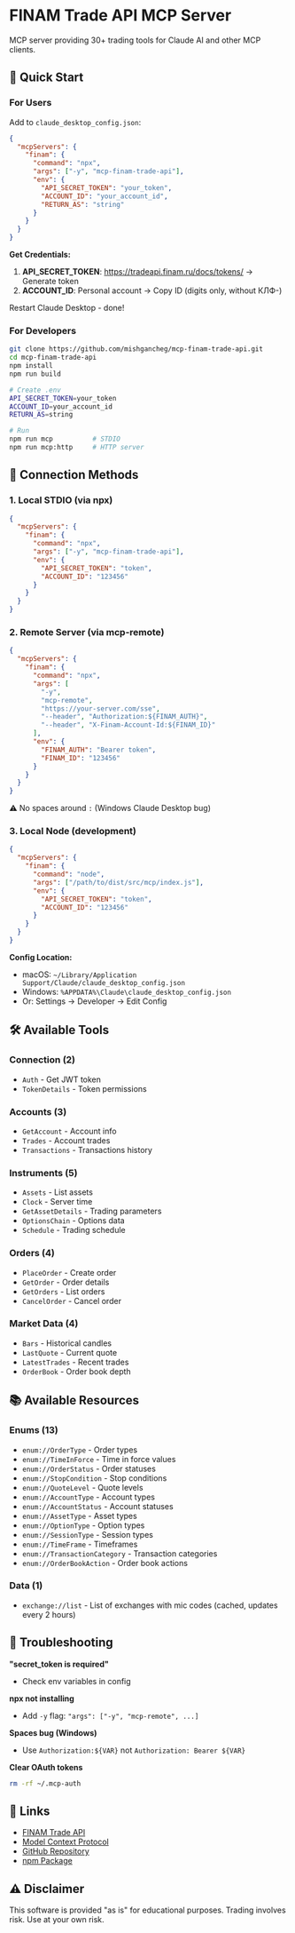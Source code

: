# FINAM Trade API MCP Server

MCP server providing 30+ trading tools for Claude AI and other MCP clients.

## 🚀 Quick Start

### For Users

Add to `claude_desktop_config.json`:

```json
{
  "mcpServers": {
    "finam": {
      "command": "npx",
      "args": ["-y", "mcp-finam-trade-api"],
      "env": {
        "API_SECRET_TOKEN": "your_token",
        "ACCOUNT_ID": "your_account_id",
        "RETURN_AS": "string"
      }
    }
  }
}
```

**Get Credentials:**
1. **API_SECRET_TOKEN**: https://tradeapi.finam.ru/docs/tokens/ → Generate token
2. **ACCOUNT_ID**: Personal account → Copy ID (digits only, without КЛФ-)

Restart Claude Desktop - done!

### For Developers

```bash
git clone https://github.com/mishgancheg/mcp-finam-trade-api.git
cd mcp-finam-trade-api
npm install
npm run build

# Create .env
API_SECRET_TOKEN=your_token
ACCOUNT_ID=your_account_id
RETURN_AS=string

# Run
npm run mcp          # STDIO
npm run mcp:http     # HTTP server
```

## 🔌 Connection Methods

### 1. Local STDIO (via npx)
```json
{
  "mcpServers": {
    "finam": {
      "command": "npx",
      "args": ["-y", "mcp-finam-trade-api"],
      "env": {
        "API_SECRET_TOKEN": "token",
        "ACCOUNT_ID": "123456"
      }
    }
  }
}
```

### 2. Remote Server (via mcp-remote)
```json
{
  "mcpServers": {
    "finam": {
      "command": "npx",
      "args": [
        "-y",
        "mcp-remote",
        "https://your-server.com/sse",
        "--header", "Authorization:${FINAM_AUTH}",
        "--header", "X-Finam-Account-Id:${FINAM_ID}"
      ],
      "env": {
        "FINAM_AUTH": "Bearer token",
        "FINAM_ID": "123456"
      }
    }
  }
}
```

⚠️ No spaces around `:` (Windows Claude Desktop bug)

### 3. Local Node (development)
```json
{
  "mcpServers": {
    "finam": {
      "command": "node",
      "args": ["/path/to/dist/src/mcp/index.js"],
      "env": {
        "API_SECRET_TOKEN": "token",
        "ACCOUNT_ID": "123456"
      }
    }
  }
}
```

**Config Location:**
- macOS: `~/Library/Application Support/Claude/claude_desktop_config.json`
- Windows: `%APPDATA%\Claude\claude_desktop_config.json`
- Or: Settings → Developer → Edit Config

## 🛠️ Available Tools

### Connection (2)
- `Auth` - Get JWT token
- `TokenDetails` - Token permissions

### Accounts (3)
- `GetAccount` - Account info
- `Trades` - Account trades
- `Transactions` - Transactions history

### Instruments (5)
- `Assets` - List assets
- `Clock` - Server time
- `GetAssetDetails` - Trading parameters
- `OptionsChain` - Options data
- `Schedule` - Trading schedule

### Orders (4)
- `PlaceOrder` - Create order
- `GetOrder` - Order details
- `GetOrders` - List orders
- `CancelOrder` - Cancel order

### Market Data (4)
- `Bars` - Historical candles
- `LastQuote` - Current quote
- `LatestTrades` - Recent trades
- `OrderBook` - Order book depth

## 📚 Available Resources

### Enums (13)
- `enum://OrderType` - Order types
- `enum://TimeInForce` - Time in force values
- `enum://OrderStatus` - Order statuses
- `enum://StopCondition` - Stop conditions
- `enum://QuoteLevel` - Quote levels
- `enum://AccountType` - Account types
- `enum://AccountStatus` - Account statuses
- `enum://AssetType` - Asset types
- `enum://OptionType` - Option types
- `enum://SessionType` - Session types
- `enum://TimeFrame` - Timeframes
- `enum://TransactionCategory` - Transaction categories
- `enum://OrderBookAction` - Order book actions

### Data (1)
- `exchange://list` - List of exchanges with mic codes (cached, updates every 2 hours)

## 🐛 Troubleshooting

**"secret_token is required"**
- Check env variables in config

**npx not installing**
- Add `-y` flag: `"args": ["-y", "mcp-remote", ...]`

**Spaces bug (Windows)**
- Use `Authorization:${VAR}` not `Authorization: Bearer ${VAR}`

**Clear OAuth tokens**
```bash
rm -rf ~/.mcp-auth
```

## 🔗 Links

- [FINAM Trade API](https://tradeapi.finam.ru/)
- [Model Context Protocol](https://modelcontextprotocol.io/)
- [GitHub Repository](https://github.com/mishgancheg/mcp-finam-trade-api)
- [npm Package](https://www.npmjs.com/package/mcp-finam-trade-api)

## ⚠️ Disclaimer

This software is provided "as is" for educational purposes. Trading involves risk. Use at your own risk.
